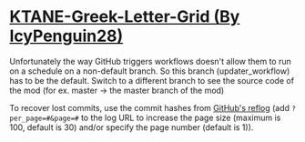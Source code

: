 # [KTANE-Greek-Letter-Grid (By IcyPenguin28)](https://github.com/IcyPenguin28/KTANE-Greek-Letter-Grid)

Unfortunately the way GitHub triggers workflows doesn't allow them to run on a schedule on a non-default branch. So this branch (updater_workflow) has to be the default. Switch to a different branch to see the source code of the mod (for ex. master -> the master branch of the mod)

To recover lost commits, use the commit hashes from [GitHub's reflog](https://api.github.com/repos/KtaneModules/KTANE-Greek-Letter-Grid-IcyPenguin28/events) (add `?per_page=#&page=#` to the log URL to increase the page size (maximum is 100, default is 30) and/or specify the page number (default is 1)).
